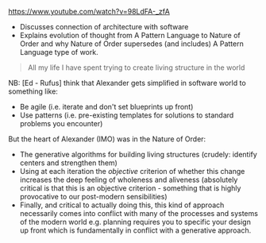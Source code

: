 https://www.youtube.com/watch?v=98LdFA-_zfA

- Discusses connection of architecture with software
- Explains evolution of thought from A Pattern Language to Nature of Order and why Nature of Order supersedes (and includes) A Pattern Language type of work.

> All my life I have spent trying to create living structure in the world

NB: [Ed - Rufus] think that Alexander gets simplified in software world to something like:

- Be agile (i.e. iterate and don't set blueprints up front)
- Use patterns (i.e. pre-existing templates for solutions to standard problems you encounter)

But the heart of Alexander (IMO) was in the Nature of Order:

- The generative algorithms for building living structures (crudely: identify centers and strengthen them) 
- Using at each iteration the *objective* criterion of whether this change increases the deep feeling of wholeness and aliveness (absolutely critical is that this is an objective criterion - something that is highly provocative to our post-modern sensibilities)
- Finally, and critical to actually doing this, this kind of approach necessarily comes into conflict with many of the processes and systems of the modern world e.g. planning requires you to specific your design up front which is fundamentally in conflict with a generative approach.